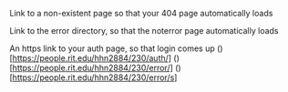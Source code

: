 Link to a non-existent page so that your 404 page automatically loads 

Link to the error directory, so that the noterror page automatically loads 

An https link to your auth page, so that login comes up 
()[https://people.rit.edu/hhn2884/230/auth/]
()[https://people.rit.edu/hhn2884/230/error/]
()[https://people.rit.edu/hhn2884/230/error/s]

